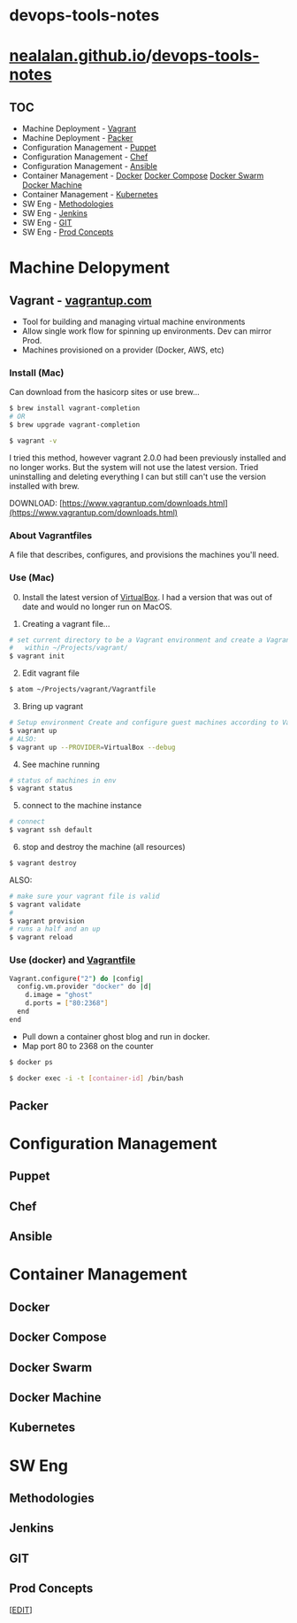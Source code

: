# devops-tools-notes

# [nealalan.github.io](https://nealalan.github.io)/[devops-tools-notes](https://nealalan.github.io/devops-tools-notes)

## TOC
  - Machine Deployment - [Vagrant]()
  - Machine Deployment - [Packer]()
  - Configuration Management - [Puppet]()
  - Configuration Management - [Chef]()
  - Configuration Management - [Ansible]()
  - Container Management - [Docker]() [Docker Compose]() [Docker Swarm]() [Docker Machine]()
  - Container Management - [Kubernetes]()
  - SW Eng - [Methodologies]()
  - SW Eng - [Jenkins]()
  - SW Eng - [GIT]()
  - SW Eng - [Prod Concepts]()
  
  
  
# Machine Delopyment

## Vagrant - [vagrantup.com](https://www.vagrantup.com/docs/)

- Tool for building and managing virtual machine environments
- Allow single work flow for spinning up environments. Dev can mirror Prod.
- Machines provisioned on a provider (Docker, AWS, etc)

### Install (Mac)

Can download from the hasicorp sites or use brew...

```bash
$ brew install vagrant-completion
# OR
$ brew upgrade vagrant-completion

$ vagrant -v
```

I tried this method, however vagrant 2.0.0 had been previously installed and no longer works. But the system will not use the latest version. Tried uninstalling and deleting everything I can but still can't use the version installed with brew.

DOWNLOAD: [https://www.vagrantup.com/downloads.html](https://www.vagrantup.com/downloads.html)

### About Vagrantfiles

A file that describes, configures, and provisions the machines you'll need.

### Use (Mac)

0. Install the latest version of [VirtualBox](https://www.virtualbox.org/wiki/Downloads). I had a version that was out of date and would no longer run on MacOS.

1. Creating a vagrant file...
```bash
# set current directory to be a Vagrant environment and create a Vagrantfile
#   within ~/Projects/vagrant/
$ vagrant init
```
2. Edit vagrant file
```bash
$ atom ~/Projects/vagrant/Vagrantfile
```
3. Bring up vagrant
```bash
# Setup environment Create and configure guest machines according to Vagrantfile
$ vagrant up
# ALSO:
$ vagrant up --PROVIDER=VirtualBox --debug
```
4. See machine running
```bash
# status of machines in env
$ vagrant status
```
5. connect to the machine instance
```bash
# connect
$ vagrant ssh default
```
6. stop and destroy the machine (all resources)
```bash
$ vagrant destroy
```


ALSO:
```bash
# make sure your vagrant file is valid
$ vagrant validate
#
$ vagrant provision
# runs a half and an up
$ vagrant reload
```

### Use (docker) and [Vagrantfile](https://www.vagrantup.com/docs/vagrantfile/)

```bash
Vagrant.configure("2") do |config|
  config.vm.provider "docker" do |d|
    d.image = "ghost"
    d.ports = ["80:2368"]
  end
end
```
- Pull down a container ghost blog and run in docker.
- Map port 80 to 2368 on the counter

```bash
$ docker ps

$ docker exec -i -t [container-id] /bin/bash
```





## Packer 


# Configuration Management

## Puppet


## Chef


## Ansible


# Container Management 

## Docker

## Docker Compose

## Docker Swarm

## Docker Machine

## Kubernetes


# SW Eng
  
## Methodologies
 
## Jenkins

## GIT

## Prod Concepts



[[EDIT](https://github.com/nealalan/devops-tools-notes/edit/master/README.md)]

